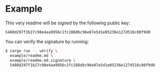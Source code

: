 # Example

This very readme will be signed by the following public key:

```
5480d297f1b27c98e4aa9956c1fc288dbc96e87e5d1e05236e127d516c00f9d0
```

You can verify the signature by running:
```bash
$ cargo run -- verify \
  example/readme.md \
  example/readme.md.signature \
  5480d297f1b27c98e4aa9956c1fc288dbc96e87e5d1e05236e127d516c00f9d0
```
